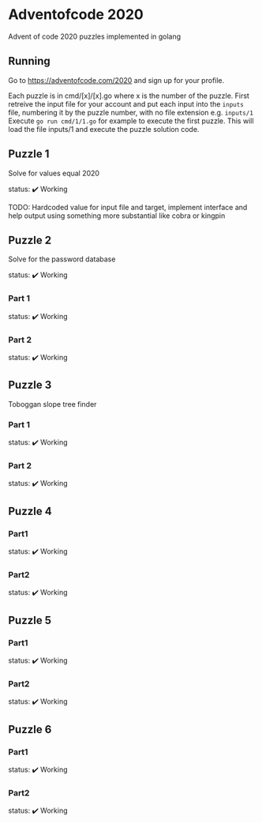 # Adventofcode 2020

Advent of code 2020 puzzles implemented in golang

## Running

Go to https://adventofcode.com/2020 and sign up for your profile.

Each puzzle is in cmd/[x]/[x].go  where x is the number of the puzzle.
First retreive the input file for your account and put each input into the `inputs` file, numbering it by the puzzle number, with no file extension e.g. `inputs/1`
Execute `go run cmd/1/1.go` for example to execute the first puzzle. This will load the file inputs/1 and execute the puzzle solution code.

## Puzzle 1

Solve for values equal 2020

status: :heavy_check_mark: Working

TODO: Hardcoded value for input file and target, implement interface and help output using something more substantial like cobra or kingpin

## Puzzle 2

Solve for the password database

status: :heavy_check_mark: Working

### Part 1

status: :heavy_check_mark: Working

### Part 2

status: :heavy_check_mark: Working

## Puzzle 3

Toboggan slope tree finder

### Part 1

status: :heavy_check_mark: Working

### Part 2

status: :heavy_check_mark: Working

## Puzzle 4

### Part1

status: :heavy_check_mark: Working

### Part2

status: :heavy_check_mark: Working


## Puzzle 5

### Part1

status: :heavy_check_mark: Working

### Part2

status: :heavy_check_mark: Working

## Puzzle 6

### Part1

status: :heavy_check_mark: Working

### Part2

status: :heavy_check_mark: Working
